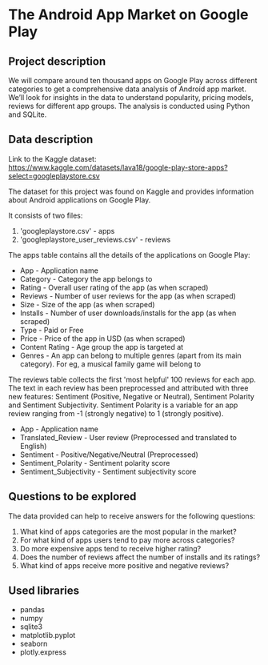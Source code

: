 # The Android App Market on Google Play


## Project description
We will compare around ten thousand apps on Google Play across different categories to get a comprehensive data analysis of Android app market. 
We’ll look for insights in the data to understand popularity, pricing models, reviews for different app groups.
The analysis is conducted using Python and SQLite.


## Data description

Link to the Kaggle dataset: https://www.kaggle.com/datasets/lava18/google-play-store-apps?select=googleplaystore.csv

The dataset for this project was found on Kaggle and provides information about Android applications on Google Play. 

It consists of two files:
1. 'googleplaystore.csv' - apps
2. 'googleplaystore_user_reviews.csv' - reviews

The apps table contains all the details of the applications on Google Play:
 
* App - Application name
* Category - Category the app belongs to
* Rating - Overall user rating of the app (as when scraped)
* Reviews - Number of user reviews for the app (as when scraped)
* Size - Size of the app (as when scraped)
* Installs - Number of user downloads/installs for the app (as when scraped)
* Type - Paid or Free
* Price - Price of the app in USD (as when scraped)
* Content Rating - Age group the app is targeted at
* Genres - An app can belong to multiple genres (apart from its main category). For eg, a musical family game will belong to

The reviews table collects the first 'most helpful' 100 reviews for each app. 
The text in each review has been preprocessed and attributed with three new features: Sentiment (Positive, Negative or Neutral), Sentiment Polarity and Sentiment Subjectivity. 
Sentiment Polarity is a variable for an app review ranging from -1 (strongly negative) to 1 (strongly positive).

* App - Application name
* Translated_Review - User review (Preprocessed and translated to English)
* Sentiment - Positive/Negative/Neutral (Preprocessed)
* Sentiment_Polarity - Sentiment polarity score
* Sentiment_Subjectivity - Sentiment subjectivity score


## Questions to be explored

The data provided can help to receive answers for the following questions:
1. What kind of apps categories are the most popular in the market?
2. For what kind of apps users tend to pay more across categories?
3. Do more expensive apps tend to receive higher rating?
4. Does the number of reviews affect the number of installs and its ratings?
5. What kind of apps receive more positive and negative reviews?


## Used libraries
* pandas
* numpy
* sqlite3
* matplotlib.pyplot
* seaborn
* plotly.express
